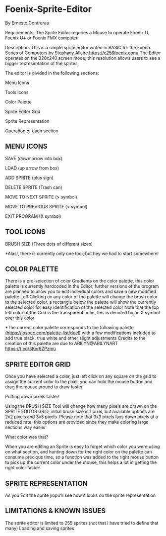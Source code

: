 # Foenix-Sprite-Editor
By Ernesto Contreras

Requirements:
The Sprite Editor requires a Mouse to operate
Foenix U, Foenix U+ or Foenix FMX computer 

Description: 
This is a simple sprite editor writen in BASIC for the Foenix Series of Computers by Stephany Allaire 
https://c256foenix.com/
The Editor operates on the 320x240 screen mode, this resolution allows users to see a bigger representation of the sprites

The editor is divided in the following sections:

Menu Icons

Tools Icons

Color Palette

Sprite Editor Grid

Sprite Representation


Operation of each section

MENU ICONS               
------------------------------------------------
SAVE                    (down arrow into box)

LOAD                    (up arrow from box)

ADD SPRITE              (plus sign)

DELETE SPRITE           (Trash can)

MOVE TO NEXT SPRITE     (> symbol)

MOVE TO PREVIOUS SPRITE (< symbol)

EXIT PROGRAM            (X symbol)


TOOL ICONS 
------------------------------------------------
BRUSH SIZE              (Three dots of different sizes)

*Alas!, there is currently only one tool, but hey we had to start somewhere!


COLOR PALETTE
-------------------------------------------------

There is a pre-selection of color Gradients on the color palette, this color palette is currently hardcoded in the Editor, further versions of the program are planned to allow you to edit individual colors and save a new modified palette
Left Clicking on any color of the palette will change the brush color to the selected color, a rectangle below the palette will show the currently selected color for easy identification of the selected color
Note that the top left color of the Grid is the transparent color, this is denoted by an X symbol over this color

*The current color palette corresponds to the following palette (https://lospec.com/palette-list/duel) with a few modifications included to add true black, true white and other slight adjustments
Credits to the creation of this palette are due to ARILYN@ARILYNART https://t.co/3Kxr6ZPzmu

SPRITE EDITOR GRID
-------------------------------------------------

Once you have selected a color, just left click on any square on the grid to assign the current color to the pixel, you can hold the mouse button and drag the mouse around to draw faster

Putting down pixels faster!

Using the BRUSH SIZE Tool will change how many pixels are drawn on the SPRITE EDITOR GRID, initial brush size is 1 pixel, but available options are 2x2 pixels and 3x3 pixels. Please note that 3x3 pixels lays down pixels at a reduced rate, this options are provided since they make coloring large sections way easier

What color was that?

When you are editing an Sprite is easy to forget which color you were using on what section, and hunting down for the right color on the palette can consume precious time, so a function was added to the right mouse button to pick up the current color under the mouse, this helps a lot in getting the right color faster!

SPRITE REPRESENTATION
-----------------------
As you Edit the sprite yopu'll see how it looks on the sprite representation

LIMITATIONS & KNOWN ISSUES
--------------------------
The sprite editor is limited to 255 sprites (not that I have tried to define that many)
Loading and saving sprites 
